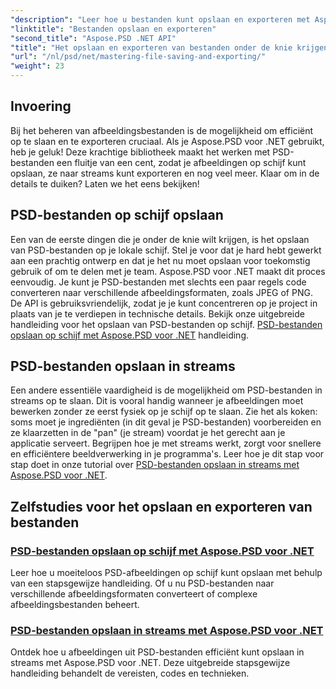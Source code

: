 ```yaml
---
"description": "Leer hoe u bestanden kunt opslaan en exporteren met Aspose.PSD voor .NET-tutorials. Converteer PSD-bestanden eenvoudig en beheer complexe afbeeldingen efficiënt."
"linktitle": "Bestanden opslaan en exporteren"
"second_title": "Aspose.PSD .NET API"
"title": "Het opslaan en exporteren van bestanden onder de knie krijgen"
"url": "/nl/psd/net/mastering-file-saving-and-exporting/"
"weight": 23
---
```


## Invoering

Bij het beheren van afbeeldingsbestanden is de mogelijkheid om efficiënt op te slaan en te exporteren cruciaal. Als je Aspose.PSD voor .NET gebruikt, heb je geluk! Deze krachtige bibliotheek maakt het werken met PSD-bestanden een fluitje van een cent, zodat je afbeeldingen op schijf kunt opslaan, ze naar streams kunt exporteren en nog veel meer. Klaar om in de details te duiken? Laten we het eens bekijken!

## PSD-bestanden op schijf opslaan

Een van de eerste dingen die je onder de knie wilt krijgen, is het opslaan van PSD-bestanden op je lokale schijf. Stel je voor dat je hard hebt gewerkt aan een prachtig ontwerp en dat je het nu moet opslaan voor toekomstig gebruik of om te delen met je team. Aspose.PSD voor .NET maakt dit proces eenvoudig. Je kunt je PSD-bestanden met slechts een paar regels code converteren naar verschillende afbeeldingsformaten, zoals JPEG of PNG. De API is gebruiksvriendelijk, zodat je je kunt concentreren op je project in plaats van je te verdiepen in technische details. Bekijk onze uitgebreide handleiding voor het opslaan van PSD-bestanden op schijf. [PSD-bestanden opslaan op schijf met Aspose.PSD voor .NET](./saving-psd-files-to-disk/) handleiding.

## PSD-bestanden opslaan in streams

Een andere essentiële vaardigheid is de mogelijkheid om PSD-bestanden in streams op te slaan. Dit is vooral handig wanneer je afbeeldingen moet bewerken zonder ze eerst fysiek op je schijf op te slaan. Zie het als koken: soms moet je ingrediënten (in dit geval je PSD-bestanden) voorbereiden en ze klaarzetten in de "pan" (je stream) voordat je het gerecht aan je applicatie serveert. Begrijpen hoe je met streams werkt, zorgt voor snellere en efficiëntere beeldverwerking in je programma's. Leer hoe je dit stap voor stap doet in onze tutorial over [PSD-bestanden opslaan in streams met Aspose.PSD voor .NET](./saving-psd-files-to-streams/).

## Zelfstudies voor het opslaan en exporteren van bestanden
### [PSD-bestanden opslaan op schijf met Aspose.PSD voor .NET](./saving-psd-files-to-disk/)
Leer hoe u moeiteloos PSD-afbeeldingen op schijf kunt opslaan met behulp van een stapsgewijze handleiding. Of u nu PSD-bestanden naar verschillende afbeeldingsformaten converteert of complexe afbeeldingsbestanden beheert.
### [PSD-bestanden opslaan in streams met Aspose.PSD voor .NET](./saving-psd-files-to-streams/)
Ontdek hoe u afbeeldingen uit PSD-bestanden efficiënt kunt opslaan in streams met Aspose.PSD voor .NET. Deze uitgebreide stapsgewijze handleiding behandelt de vereisten, codes en technieken.